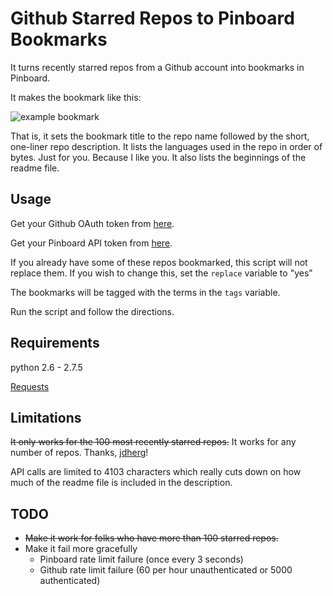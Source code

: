 Github Starred Repos to Pinboard Bookmarks
==========================================

It turns recently starred repos from a Github account into bookmarks in Pinboard.

It makes the bookmark like this:

![example bookmark](https://raw.github.com/cmchap/github-starred-to-pinboard/master/screenshot.png)

That is, it sets the bookmark title to the repo name followed by the short, one-liner repo description. It lists the languages used in the repo in order of bytes. Just for you. Because I like you. It also lists the beginnings of the readme file. 

Usage
-----

Get your Github OAuth token from [here](https://github.com/settings/applications).

Get your Pinboard API token from [here](https://pinboard.in/settings/password).

If you already have some of these repos bookmarked, this script will not replace them. If you wish to change this, set the ```replace``` variable to "yes"

The bookmarks will be tagged with the terms in the ```tags``` variable.

Run the script and follow the directions.


Requirements
------------

python 2.6 - 2.7.5

[Requests](http://docs.python-requests.org/en/latest/)

Limitations
-----------

<del>It only works for the 100 most recently starred repos.</del> It works for any number of repos. Thanks, [jdherg](https://github.com/jdherg)!

API calls are limited to 4103 characters which really cuts down on how much of the readme file is included in the description. 

TODO
----

* <del>Make it work for folks who have more than 100 starred repos.</del>
* Make it fail more gracefully
	* Pinboard rate limit failure (once every 3 seconds)
	* Github rate limit failure (60 per hour unauthenticated or 5000 authenticated)